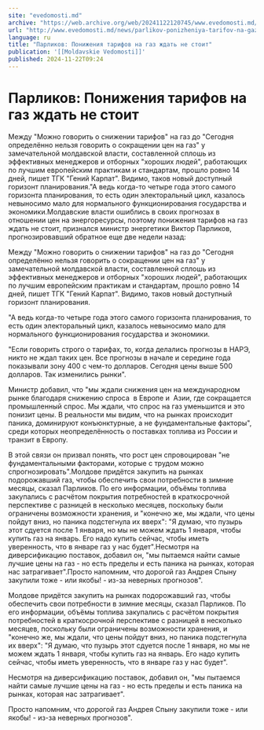 ```yaml
---
site: "evedomosti.md"
archive: "https://web.archive.org/web/20241122120745/www.evedomosti.md/news/parlikov-ponizheniya-tarifov-na-gaz-zhdat-ne-stoit"
url: "http://www.evedomosti.md/news/parlikov-ponizheniya-tarifov-na-gaz-zhdat-ne-stoit"
language: ru
title: "Парликов: Понижения тарифов на газ ждать не стоит"
publication: '[[Moldavskie Vedomosti]]'
published: 2024-11-22T09:24
---
```


# Парликов: Понижения тарифов на газ ждать не стоит

Между "Можно говорить о снижении тарифов" на газ до "Сегодня определённо нельзя говорить о сокращении цен на газ" у замечательной молдавской власти, составленной сплошь из эффективных менеджеров и отборных "хороших людей", работающих по лучшим европейским практикам и стандартам, прошло ровно 14 дней, пишет ТГК "Гений Карпат". Видимо, таков новый доступный горизонт планирования."А ведь когда-то четыре года этого самого горизонта планирования, то есть один электоральный цикл, казалось невыносимо мало для нормального функционирования государства и экономики.Молдавские власти ошиблись в своих прогнозах в отношении цен на энергоресурсы, поэтому понижения тарифов на газ ждать не стоит, признался министр энергетики Виктор Парликов, прогнозировавший обратное еще две недели назад:

Между "Можно говорить о снижении тарифов" на газ до "Сегодня определённо нельзя говорить о сокращении цен на газ" у замечательной молдавской власти, составленной сплошь из эффективных менеджеров и отборных "хороших людей", работающих по лучшим европейским практикам и стандартам, прошло ровно 14 дней, пишет ТГК "Гений Карпат". Видимо, таков новый доступный горизонт планирования.

"А ведь когда-то четыре года этого самого горизонта планирования, то есть один электоральный цикл, казалось невыносимо мало для нормального функционирования государства и экономики.

"Если говорить строго о тарифах, то, когда делались прогнозы в НАРЭ, никто не ждал таких цен. Все прогнозы в начале и середине года показывали зону 400 с чем-то долларов. Сегодня цены выше 500 долларов. Так изменились рынки".

Министр добавил, что "мы ждали снижения цен на международном рынке благодаря снижению спроса  в Европе и  Азии, где сокращается промышленный спрос. Мы ждали, что спрос на газ уменьшится и это понизит цены. В реальности мы видим, что на рынках происходит паника, доминируют конъюнктурные, а не фундаментальные факторы", среди которых неопределённость о поставках топлива из России и транзит в Европу.

В этой связи он призвал понять, что рост цен спровоцирован "не фундаментальными факторами, которые с трудом можно спрогнозировать".Молдове придётся закупить на рынках подорожавший газ, чтобы обеспечить свои потребности в зимние месяцы, сказал Парликов. По его информации, объёмы топлива закупались с расчётом покрытия потребностей в краткосрочной перспективе с разницей в несколько месяцев, поскольку были ограничены возможности хранения, и "конечно же, мы ждали, что цены пойдут вниз, но паника подстегнула их вверх": "Я думаю, что пузырь этот сдуется после 1 января, но мы не можем ждать 1 января, чтобы купить газ на январь. Его надо купить сейчас, чтобы иметь уверенность, что в январе газ у нас будет".Несмотря на диверсификацию поставок, добавил он, "мы пытаемся найти самые лучшие цены на газ - но есть пределы и есть паника на рынках, которая нас затрагивает".Просто напомним, что дорогой газ Андрея Спыну закупили тоже - или якобы! - из-за неверных прогнозов".

Молдове придётся закупить на рынках подорожавший газ, чтобы обеспечить свои потребности в зимние месяцы, сказал Парликов. По его информации, объёмы топлива закупались с расчётом покрытия потребностей в краткосрочной перспективе с разницей в несколько месяцев, поскольку были ограничены возможности хранения, и "конечно же, мы ждали, что цены пойдут вниз, но паника подстегнула их вверх": "Я думаю, что пузырь этот сдуется после 1 января, но мы не можем ждать 1 января, чтобы купить газ на январь. Его надо купить сейчас, чтобы иметь уверенность, что в январе газ у нас будет".

Несмотря на диверсификацию поставок, добавил он, "мы пытаемся найти самые лучшие цены на газ - но есть пределы и есть паника на рынках, которая нас затрагивает".

Просто напомним, что дорогой газ Андрея Спыну закупили тоже - или якобы! - из-за неверных прогнозов".